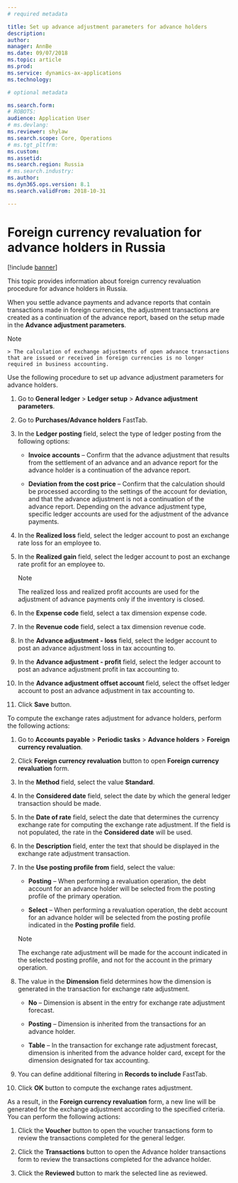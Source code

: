 ```yaml
---
# required metadata

title: Set up advance adjustment parameters for advance holders
description: 
author: 
manager: AnnBe
ms.date: 09/07/2018
ms.topic: article
ms.prod: 
ms.service: dynamics-ax-applications
ms.technology: 

# optional metadata

ms.search.form: 
# ROBOTS: 
audience: Application User
# ms.devlang: 
ms.reviewer: shylaw
ms.search.scope: Core, Operations
# ms.tgt_pltfrm: 
ms.custom: 
ms.assetid: 
ms.search.region: Russia
# ms.search.industry: 
ms.author: 
ms.dyn365.ops.version: 8.1
ms.search.validFrom: 2018-10-31

---
```


# Foreign currency revaluation for advance holders in Russia

[!include [banner](../includes/banner.md)]

This topic provides information about foreign currency revaluation procedure for advance holders in Russia.

When you settle advance payments and advance reports that contain transactions made in foreign currencies, the adjustment transactions are created as a continuation of the advance report, based on the setup made in the **Advance adjustment parameters**. 

  > [!NOTE]
    > The calculation of exchange adjustments of open advance transactions that are issued or received in foreign currencies is no longer required in business accounting.

Use the following procedure to set up advance adjustment parameters for advance holders.

1.  Go to **General ledger** \> **Ledger setup** \> **Advance adjustment parameters**.

2.  Go to **Purchases/Advance holders** FastTab.

3.  In the **Ledger posting** field, select the type of ledger posting from the following options:
    
      - **Invoice accounts** – Confirm that the advance adjustment that results from the settlement of an advance and an advance report for the advance holder is a continuation of the advance report.
    
      - **Deviation from the cost price** – Confirm that the calculation should be processed according to the settings of the account for deviation, and that the advance adjustment is not a continuation of the advance report. Depending on the advance adjustment type, specific ledger accounts are used for the adjustment of the advance payments.

4.  In the **Realized loss** field, select the ledger account to post an exchange rate loss for an employee to.

5.  In the **Realized gain** field, select the ledger account to post an exchange rate profit for an employee to.
    
    > [!NOTE]
    > The realized loss and realized profit accounts are used for the adjustment of advance payments only if the inventory is closed.

6.  In the **Expense code** field, select a tax dimension expense code.

7.  In the **Revenue code** field, select a tax dimension revenue code.

8.  In the **Advance adjustment - loss** field, select the ledger account to post an advance adjustment loss in tax accounting to.

9.  In the **Advance adjustment - profit** field, select the ledger account to post an advance adjustment profit in tax accounting to.

10. In the **Advance adjustment offset account** field, select the offset ledger account to post an advance adjustment in tax accounting to.

11. Click **Save** button.

To compute the exchange rates adjustment for advance holders, perform the following actions:

1.  Go to **Accounts payable** \> **Periodic tasks** \> **Advance holders** \> **Foreign currency revaluation**.

2.  Click **Foreign currency revaluation** button to open **Foreign currency revaluation** form.

3.  In the **Method** field, select the value **Standard**.

4.  In the **Considered date** field, select the date by which the general ledger transaction should be made.

5.  In the **Date of rate** field, select the date that determines the currency exchange rate for computing the exchange rate adjustment. If the field is not populated, the rate in the **Considered date** will be used.

6.  In the **Description** field, enter the text that should be displayed in the exchange rate adjustment transaction.

7.  In the **Use posting profile from** field, select the value:
    
      - **Posting** – When performing a revaluation operation, the debt account for an advance holder will be selected from the posting profile of the primary operation.
    
      - **Select** – When performing a revaluation operation, the debt account for an advance holder will be selected from the posting profile indicated in the **Posting profile** field.
       > [!NOTE]
    > The exchange rate adjustment will be made for the account indicated in the selected posting profile, and not for the account in the primary operation.

8.  The value in the **Dimension** field determines how the dimension is generated in the transaction for exchange rate adjustment.

     - **No** – Dimension is absent in the entry for exchange rate adjustment forecast.

     - **Posting** – Dimension is inherited from the transactions for an advance holder.

     - **Table** – In the transaction for exchange rate adjustment forecast, dimension is inherited from the advance holder card, except for the dimension designated for tax accounting.

9.  You can define additional filtering in  **Records to include** FastTab.

10. Click **OK** button to compute the exchange rates adjustment.

As a result, in the **Foreign currency revaluation** form, a new line will be generated for the exchange adjustment according to the specified criteria. You can perform the following actions:

1.  Click the **Voucher** button to open the voucher transactions form to review the transactions completed for the general ledger.

2.  Click the **Transactions** button to open the Advance holder transactions form to review the transactions completed for the advance holder.

3.  Click the **Reviewed** button to mark the selected line as reviewed.

